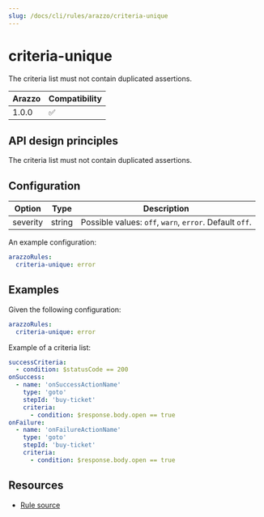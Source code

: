 ```yaml
---
slug: /docs/cli/rules/arazzo/criteria-unique
---
```


# criteria-unique

The criteria list must not contain duplicated assertions.

| Arazzo | Compatibility |
| ------ | ------------- |
| 1.0.0  | ✅            |

## API design principles

The criteria list must not contain duplicated assertions.

## Configuration

| Option   | Type   | Description                                             |
| -------- | ------ | ------------------------------------------------------- |
| severity | string | Possible values: `off`, `warn`, `error`. Default `off`. |

An example configuration:

```yaml
arazzoRules:
  criteria-unique: error
```

## Examples

Given the following configuration:

```yaml
arazzoRules:
  criteria-unique: error
```


Example of a criteria list:

```yaml Object example
successCriteria:
  - condition: $statusCode == 200
onSuccess:
  - name: 'onSuccessActionName'
    type: 'goto'
    stepId: 'buy-ticket'
    criteria:
      - condition: $response.body.open == true
onFailure:
  - name: 'onFailureActionName'
    type: 'goto'
    stepId: 'buy-ticket'
    criteria:
      - condition: $response.body.open == true
```

## Resources

- [Rule source](https://github.com/Redocly/redocly-cli/blob/main/packages/core/src/rules/arazzo/criteria-unique.ts)
